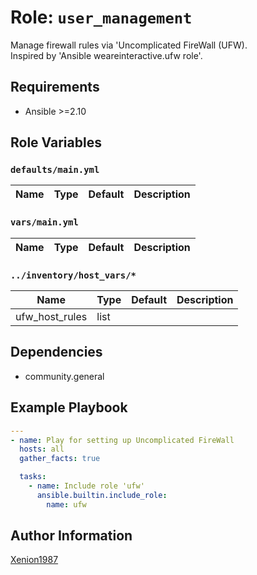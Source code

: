 # Role: `user_management`

Manage firewall rules via 'Uncomplicated FireWall (UFW).  
Inspired by 'Ansible weareinteractive.ufw role'.

## Requirements

- Ansible >=2.10

## Role Variables

### `defaults/main.yml`

| Name | Type | Default | Description |
| ---- | ---- | ------- | ----------- |

### `vars/main.yml`

| Name | Type | Default | Description |
| ---- | ---- | ------- | ----------- |

### `../inventory/host_vars/*`

| Name           | Type | Default | Description |
| -------------- | ---- | ------- | ----------- |
| ufw_host_rules | list |         |             |

## Dependencies

- community.general

## Example Playbook

```yaml
---
- name: Play for setting up Uncomplicated FireWall
  hosts: all
  gather_facts: true

  tasks:
    - name: Include role 'ufw'
      ansible.builtin.include_role:
        name: ufw
```

## Author Information

[Xenion1987](https://github.com/Xenion1987)
